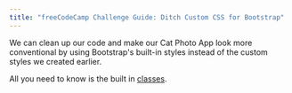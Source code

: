 ```yaml
---
title: "freeCodeCamp Challenge Guide: Ditch Custom CSS for Bootstrap"
---
```


We can clean up our code and make our Cat Photo App look more conventional by using Bootstrap's built-in styles instead of the custom styles we created earlier.

All you need to know is the built in [classes](http://getbootstrap.com/css/).
